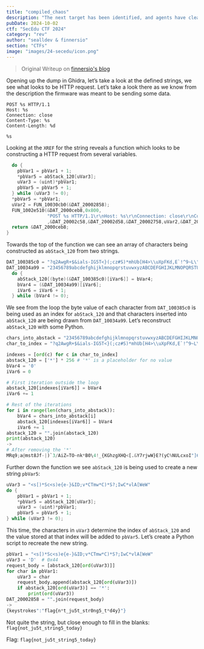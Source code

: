 ```yaml
---
title: "compiled_chaos"
description: "The next target has been identified, and agents have cleared the cars of the CL-2384 train, and found an unknown implant device attached to the speed controllers. We were able to produce a firmware dump from the device. We need you to find out what this device is doing, and what information it is collecting or sending! Is anyone really bothered to make their own protocol these days?"
pubDate: 2024-10-02
ctf: "SecEdu CTF 2024"
category: "rev"
author: "sealldev & finnersio"
section: "CTFs"
image: "images/24-secedu/icon.png"
---
```


> Original Writeup on [finnersio's blog](https://finnersio.pages.dev/secedu-wk4#add-to-cartel)

Opening up the dump in Ghidra, let’s take a look at the defined strings, we see what looks to be HTTP request. Let’s take a look there as we know from the description the firmware was meant to be sending some data.

```
POST %s HTTP/1.1
Host: %s
Connection: close
Content-Type: %s
Content-Length: %d

%s
```

Looking at the `XREF` for the string reveals a function which looks to be constructing a HTTP request from several variables.

```c
  do {
    pbVar1 = pbVar1 + 1;
    *pbVar5 = abStack_120[uVar3];
    uVar3 = (uint)*pbVar1;
    pbVar5 = pbVar5 + 1;
  } while (uVar3 != 0);
  *pbVar5 = *pbVar1;
  uVar2 = FUN_10030cb0(&DAT_20002858);
  FUN_1002e510(&DAT_2000ceb8,0x800,
               "POST %s HTTP/1.1\r\nHost: %s\r\nConnection: close\r\nContent-Type: %s\r\nContent-Len gth: %d\r\n\r\n%s"
               ,&DAT_20002c58,&DAT_20002d58,&DAT_20002758,uVar2,&DAT_20002858);
  return &DAT_2000ceb8;
}
```

Towards the top of the function we can see an array of characters being constructed as `abStack_120` from two strings.

```c
DAT_100385c0 = "?q2AwgR+$&ials-IG5T<}(;cz#S)*mhUb[H4>\\uXpFKd,E`!^9~L\"x8_tVJQ6Beo|]PnZ0=kj.O3{%raw%}{%{%endraw%}M7rY'N@fyC1D/W:"
DAT_10034a99 = "23456789abcdefghijklmnopqrstuvwxyzABCDEFGHIJKLMNOPQRSTUVWXYZ!\"#$%&'()*+,-./:;<=>?@[\\]^_`{|}~"
  do {
    abStack_120[(byte)(&DAT_100385c0)[iVar6]] = bVar4;
    bVar4 = (&DAT_10034a99)[iVar6];
    iVar6 = iVar6 + 1;
  } while (bVar4 != 0);
```

We see from the loop the byte value of each character from `DAT_100385c0` is being used as an index for `abStack_120` and that characters inserted into `abStack_120` are being drawn from `DAT_10034a99`. Let’s reconstruct `abStack_120` with some Python.

```python
chars_into_abstack = "23456789abcdefghijklmnopqrstuvwxyzABCDEFGHIJKLMNOPQRSTUVWXYZ!\"#$%&'()*+,-./:;<=>?@[\\]^_`{|}~"
char_to_index = "?q2AwgR+$&ials-IG5T<}(;cz#S)*mhUb[H4>\\uXpFKd,E`!^9~L\"x8_tVJQ6Beo|]PnZ0=kj.O3{%raw%}{%{%endraw%}M7rY'N@fyC1D/W:"

indexes = [ord(c) for c in char_to_index]
abstack_120 = ['*'] * 256 # '*' is a placeholder for no value
bVar4 = '0'
iVar6 = 0

# First iteration outside the loop
abstack_120[indexes[iVar6]] = bVar4
iVar6 += 1

# Rest of the iterations
for i in range(len(chars_into_abstack)):
	bVar4 = chars_into_abstack[i]
	abstack_120[indexes[iVar6]] = bVar4
	iVar6 += 1
abstack_120 = "".join(abstack_120)
print(abstack_120)
->
# After removing the '*'
MRq9;a@mst8Jf-|)`3/AiZ=TO~nk*B0\4!_{KGhzgXHQ<[.&Y7rjwW}E?(yC%NULcxoI"]6vb,+du'#F2>eVD*5S^p:$lP
```

Further down the function we see `abStack_120` is being used to create a new string `pbVar5`:
```c
uVar3 = "<s[)*Sc<s)e{e-}&ID;v*CTmw*C)*S?;IwC*vlA[WeW"
do {
	pbVar1 = pbVar1 + 1;
	*pbVar5 = abStack_120[uVar3];
	uVar3 = (uint)*pbVar1;
	pbVar5 = pbVar5 + 1;
} while (uVar3 != 0);
```

This time, the characters in `uVar3` determine the index of `abStack_120` and the value stored at that index will be added to `pbVar5`. Let’s create a Python script to recreate the new string.
```python
pbVar1 = "<s[)*Sc<s)e{e-}&ID;v*CTmw*C)*S?;IwC*vlA[WeW"
uVar3 = 'D'  # 0x44
request_body = [abstack_120[ord(uVar3)]]
for char in pbVar1:
	uVar3 = char
	request_body.append(abstack_120[ord(uVar3)])
	if abstack_120[ord(uVar3)] == '*':
		print(ord(uVar3))
DAT_20002858 = "".join(request_body)
->
{keystrokes":"flag{n*t_ju5t_str0ng5_t*d4y}"}
```

Not quite the string, but close enough to fill in the blanks: `flag{not_ju5t_string5_today}`

Flag: `flag{not_ju5t_string5_today}`